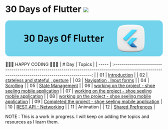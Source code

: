 # 30 Days of Flutter ![](https://img.shields.io/badge/30%20Days%20Of-Flutter-blue)

 ![](./docs/img/30dayofflutter.svg)

💛💛💛 HAPPY CODING 💛💛💛
| # Day |                                                                       Topics                                                                        |
| ----- | :-------------------------------------------------------------------------------------------------------------------------------------------------: |
| 01    |                                                             [Introduction](./day1/README.md)                                                        |
| 02    |                                                [stateless and stateful , gesture](./day2/README.md)                                                 |
| 03    |                                                [Navigation , Input forms](./day3/README.md)                                                 |
| 04    |                                                [Scrolling](./day4/README.md)                                                 |
| 05    |                                                [State Management](./day5/README.md)                                                 |
| 06    |                                                [working on the project - shoe seeling mobile application](./day9/README.md)                                        |
| 07    |                                                [working on the project - shoe seeling mobile application](./day9/README.md)                                        |
| 08    |                                                [working on the project - shoe seeling mobile application](./day9/README.md)                                        |
| 09    |                                                [Completed the project - shoe seeling mobile application](./day9/README.md)                                        |
| 10    |                                                [REST API - Networking](./day10/README.md)                                        |
| 11    |                                                Animation                                      |
| 12    |                                                [Shared Prefrences](./day12/README.md)                                        |










NOTE : This is a work in progress. I will keep on adding the topics and resources as I learn them. 
